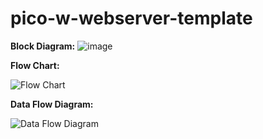 # pico-w-webserver-template

**Block Diagram:**
![image](https://github.com/Jemerylim/T30_embedded_system_project/assets/93836861/f42914d2-5c25-453e-b00e-7016c8f8320b)


**Flow Chart:**

![Flow Chart](https://github.com/Jemerylim/T30_embedded_system_project/assets/39162639/f943e564-a00a-49c8-9118-b1b1a1d66b76)


**Data Flow Diagram:**

![Data Flow Diagram](https://github.com/Jemerylim/T30_embedded_system_project/assets/39162639/706cca28-41fb-43d1-98d5-01a28336cc37)







